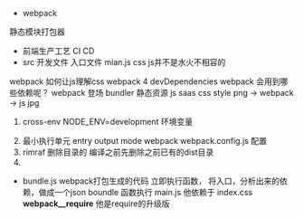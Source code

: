 - webpack

静态模块打包器

- 前端生产工艺  CI  CD
- src 开发文件
  入口文件  mian.js
  css js并不是水火不相容的

webpack 如何让js理解css
webpack 4 devDependencies
webpack 会用到哪些依赖呢？
webpack 登场  bundler
  静态资源 js saas css style png -> webpack -> js jpg 
  1. cross-env NODE_ENV=development 环境变量 
  <!-- 可以屏蔽window linux mac的环境变量差异 -->
  2. 最小执行单元
    entry output mode
    webpack webpack.config.js 配置
  3. rimraf
    删除目录的 编译之前先删除之前已有的dist目录
  4. 
  - bundle.js webpack打包生成的代码
    立即执行函数，
    将入口，分析出来的依赖，做成一个json
    boundle 函数执行
    main.js 他依赖于  index.css
    __webpack__require__ 他是require的升级版

